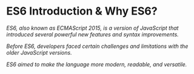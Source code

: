 # ES6 Introduction & Why ES6?

*ES6, also known as ECMAScript 2015, is a version of JavaScript that introduced several powerful new features and syntax improvements.*

*Before ES6, developers faced certain challenges and limitations with the older JavaScript versions.*

*ES6 aimed to make the language more modern, readable, and versatile.*